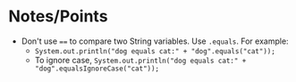 # Notes/Points
- Don't use `==` to compare two String variables. Use `.equals`. For example:
  -   `System.out.println("dog equals cat:" + "dog".equals("cat"));`
  - To ignore case, `System.out.println("dog equals cat:" + "dog".equalsIgnoreCase("cat"));`
